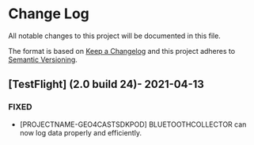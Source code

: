 
# Change Log
All notable changes to this project will be documented in this file.
 
The format is based on [Keep a Changelog](http://keepachangelog.com/)
and this project adheres to [Semantic Versioning](http://semver.org/).
 
## [TestFlight] (2.0 build 24)- 2021-04-13 
### FIXED
- [PROJECTNAME-GEO4CASTSDKPOD]
BLUETOOTHCOLLECTOR can now log data properly and efficiently.

